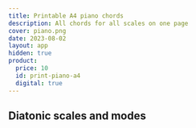 ```yaml
---
title: Printable A4 piano chords
description: All chords for all scales on one page
cover: piano.png
date: 2023-08-02
layout: app
hidden: true
product:
  price: 10
  id: print-piano-a4
  digital: true
---
```


<script setup>
import PianoChords from './PianoChords.vue'
</script>

## Diatonic scales and modes

<piano-chords width="100%" class="max-w-55ch" />
<save-buttons svg="diatonic" password="piano-a4-Vr74E"/>
